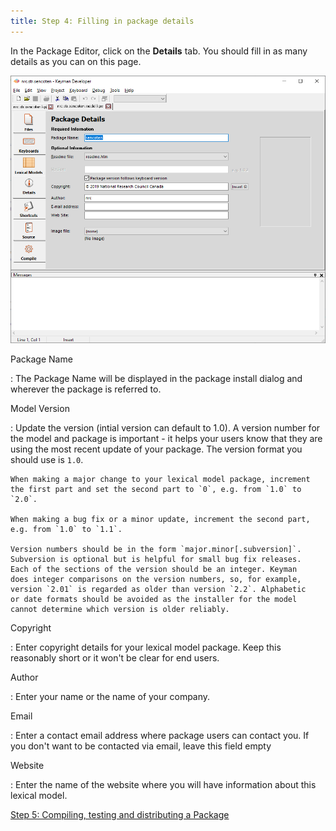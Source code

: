 ```yaml
---
title: Step 4: Filling in package details
---
```


In the Package Editor, click on the **Details** tab. You should fill in as many details as you can on this page.

![](/cdn/dev/img/developer/120/lm/tutorial_distribute_model_details.png)

Package Name

:   The Package Name will be displayed in the package install dialog and
    wherever the package is referred to.

Model Version

:   Update the version (intial version can default to 1.0). A version
    number for the model and package is important - it helps your users
    know that they are using the most recent update of your package. The
    version format you should use is `1.0`.

    When making a major change to your lexical model package, increment
    the first part and set the second part to `0`, e.g. from `1.0` to
    `2.0`.

    When making a bug fix or a minor update, increment the second part,
    e.g. from `1.0` to `1.1`.

    Version numbers should be in the form `major.minor[.subversion]`.
    Subversion is optional but is helpful for small bug fix releases.
    Each of the sections of the version should be an integer. Keyman
    does integer comparisons on the version numbers, so, for example,
    version `2.01` is regarded as older than version `2.2`. Alphabetic
    or date formats should be avoided as the installer for the model
    cannot determine which version is older reliably.

Copyright

:   Enter copyright details for your lexical model package. Keep this
    reasonably short or it won't be clear for end users.

Author

:   Enter your name or the name of your company.

Email

:   Enter a contact email address where package users can contact you.
    If you don't want to be contacted via email, leave this field empty

Website

:   Enter the name of the website where you will have information about
    this lexical model.

[Step 5: Compiling, testing and distributing a Package](step-5)